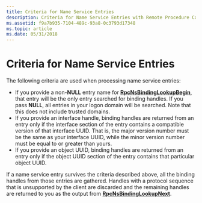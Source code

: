 ```yaml
---
title: Criteria for Name Service Entries
description: Criteria for Name Service Entries with Remote Procedure Call (RPC).
ms.assetid: f9a7b935-7104-489c-93a8-0c3793d17348
ms.topic: article
ms.date: 05/31/2018
---
```


# Criteria for Name Service Entries

The following criteria are used when processing name service entries:

-   If you provide a non-**NULL** entry name for [**RpcNsBindingLookupBegin**](/windows/desktop/api/Rpcnsi/nf-rpcnsi-rpcnsbindinglookupbegina), that entry will be the only entry searched for binding handles. If you pass **NULL**, all entries in your logon domain will be searched. Note that this does not include trusted domains.
-   If you provide an interface handle, binding handles are returned from an entry only if the interface section of the entry contains a compatible version of that interface UUID. That is, the major version number must be the same as your interface UUID, while the minor version number must be equal to or greater than yours.
-   If you provide an object UUID, binding handles are returned from an entry only if the object UUID section of the entry contains that particular object UUID.

If a name service entry survives the criteria described above, all the binding handles from those entries are gathered. Handles with a protocol sequence that is unsupported by the client are discarded and the remaining handles are returned to you as the output from [**RpcNsBindingLookupNext**](/windows/desktop/api/Rpcnsi/nf-rpcnsi-rpcnsbindinglookupnext).

 

 




